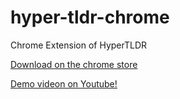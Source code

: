 # hyper-tldr-chrome
Chrome Extension of HyperTLDR

[Download on the chrome store](https://chrome.google.com/webstore/detail/omknnifhefoncfigjbefhpoijjblcodd/publish-accepted?authuser=1)

[Demo videon on Youtube!](https://www.youtube.com/watch?v=2k20ZoYqrWk)
